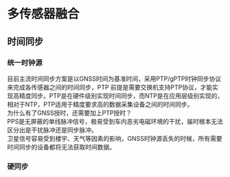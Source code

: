 # 多传感器融合  
## 时间同步  
### 统一时钟源  
目前主流时间同步方案是以GNSS时间为基准时间，采用PTP/gPTP时钟同步协议来完成各传感器之间的时间同步，PTP 前提是需要交换机支持PTP协议，才能实现高精度同步。PTP是在硬件级别实现时间同步，而NTP是在应用层级别实现的，相对于NTP，PTP适用于精度要求高的数据采集设备之间的时间同步。  
为什么有了GNSS授时，还需要加上PTP授时？  
PPS是无屏蔽的单线脉冲信号，极易受到车内恶劣电磁环境的干扰，届时根本无法区分出是干扰脉冲还是同步脉冲。  
卫星信号容易受到楼宇、天气等因素的影响，GNSS时钟源丢失的时候，所有需要时间同步的设备都将无法获取时间数据。  
### 硬同步  
